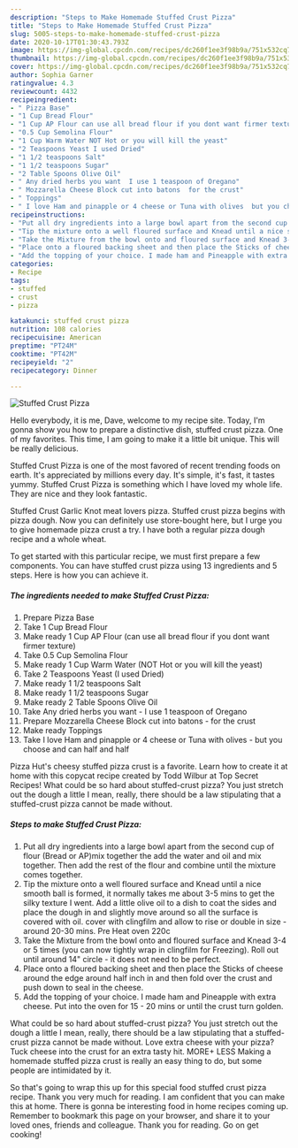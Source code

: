 ```yaml
---
description: "Steps to Make Homemade Stuffed Crust Pizza"
title: "Steps to Make Homemade Stuffed Crust Pizza"
slug: 5005-steps-to-make-homemade-stuffed-crust-pizza
date: 2020-10-17T01:30:43.793Z
image: https://img-global.cpcdn.com/recipes/dc260f1ee3f98b9a/751x532cq70/stuffed-crust-pizza-recipe-main-photo.jpg
thumbnail: https://img-global.cpcdn.com/recipes/dc260f1ee3f98b9a/751x532cq70/stuffed-crust-pizza-recipe-main-photo.jpg
cover: https://img-global.cpcdn.com/recipes/dc260f1ee3f98b9a/751x532cq70/stuffed-crust-pizza-recipe-main-photo.jpg
author: Sophia Garner
ratingvalue: 4.3
reviewcount: 4432
recipeingredient:
- " Pizza Base"
- "1 Cup Bread Flour"
- "1 Cup AP Flour can use all bread flour if you dont want firmer texture"
- "0.5 Cup Semolina Flour"
- "1 Cup Warm Water NOT Hot or you will kill the yeast"
- "2 Teaspoons Yeast I used Dried"
- "1 1/2 teaspoons Salt"
- "1 1/2 teaspoons Sugar"
- "2 Table Spoons Olive Oil"
- " Any dried herbs you want  I use 1 teaspoon of Oregano"
- " Mozzarella Cheese Block cut into batons  for the crust"
- " Toppings"
- " I love Ham and pinapple or 4 cheese or Tuna with olives  but you choose and can half and half"
recipeinstructions:
- "Put all dry ingredients into a large bowl apart from the second cup of flour (Bread or AP)mix together the add the water and oil and mix together. Then add the rest of the flour and combine until the mixture comes together."
- "Tip the mixture onto a well floured surface and Knead until a nice smooth ball is formed, it normally takes me about 3-5 mins to get the silky texture I went. Add a little olive oil to a dish to coat the sides and place the dough in and slightly move around so all the surface is covered with oil. cover with clingfilm and allow to rise or double in size - around 20-30 mins. Pre Heat oven 220c"
- "Take the Mixture from the bowl onto and floured surface and Knead 3-4 or 5 times (you can now tightly wrap in clingfilm for Freezing). Roll out until around 14&#34; circle - it does not need to be perfect."
- "Place onto a floured backing sheet and then place the Sticks of cheese around the edge around half inch in and then fold over the crust and push down to seal in the cheese."
- "Add the topping of your choice. I made ham and Pineapple with extra cheese. Put into the oven for 15 - 20 mins or until the crust turn golden."
categories:
- Recipe
tags:
- stuffed
- crust
- pizza

katakunci: stuffed crust pizza 
nutrition: 108 calories
recipecuisine: American
preptime: "PT24M"
cooktime: "PT42M"
recipeyield: "2"
recipecategory: Dinner

---
```



![Stuffed Crust Pizza](https://img-global.cpcdn.com/recipes/dc260f1ee3f98b9a/751x532cq70/stuffed-crust-pizza-recipe-main-photo.jpg)

Hello everybody, it is me, Dave, welcome to my recipe site. Today, I'm gonna show you how to prepare a distinctive dish, stuffed crust pizza. One of my favorites. This time, I am going to make it a little bit unique. This will be really delicious.

Stuffed Crust Pizza is one of the most favored of recent trending foods on earth. It's appreciated by millions every day. It's simple, it's fast, it tastes yummy. Stuffed Crust Pizza is something which I have loved my whole life. They are nice and they look fantastic.

Stuffed Crust Garlic Knot meat lovers pizza. Stuffed crust pizza begins with pizza dough. Now you can definitely use store-bought here, but I urge you to give homemade pizza crust a try. I have both a regular pizza dough recipe and a whole wheat.


To get started with this particular recipe, we must first prepare a few components. You can have stuffed crust pizza using 13 ingredients and 5 steps. Here is how you can achieve it.

<!--inarticleads1-->

##### The ingredients needed to make Stuffed Crust Pizza:

1. Prepare  Pizza Base
1. Take 1 Cup Bread Flour
1. Make ready 1 Cup AP Flour (can use all bread flour if you dont want firmer texture)
1. Take 0.5 Cup Semolina Flour
1. Make ready 1 Cup Warm Water (NOT Hot or you will kill the yeast)
1. Take 2 Teaspoons Yeast (I used Dried)
1. Make ready 1 1/2 teaspoons Salt
1. Make ready 1 1/2 teaspoons Sugar
1. Make ready 2 Table Spoons Olive Oil
1. Take  Any dried herbs you want - I use 1 teaspoon of Oregano
1. Prepare  Mozzarella Cheese Block cut into batons - for the crust
1. Make ready  Toppings
1. Take  I love Ham and pinapple or 4 cheese or Tuna with olives - but you choose and can half and half


Pizza Hut&#39;s cheesy stuffed pizza crust is a favorite. Learn how to create it at home with this copycat recipe created by Todd Wilbur at Top Secret Recipes! What could be so hard about stuffed-crust pizza? You just stretch out the dough a little I mean, really, there should be a law stipulating that a stuffed-crust pizza cannot be made without. 

<!--inarticleads2-->

##### Steps to make Stuffed Crust Pizza:

1. Put all dry ingredients into a large bowl apart from the second cup of flour (Bread or AP)mix together the add the water and oil and mix together. Then add the rest of the flour and combine until the mixture comes together.
1. Tip the mixture onto a well floured surface and Knead until a nice smooth ball is formed, it normally takes me about 3-5 mins to get the silky texture I went. Add a little olive oil to a dish to coat the sides and place the dough in and slightly move around so all the surface is covered with oil. cover with clingfilm and allow to rise or double in size - around 20-30 mins. Pre Heat oven 220c
1. Take the Mixture from the bowl onto and floured surface and Knead 3-4 or 5 times (you can now tightly wrap in clingfilm for Freezing). Roll out until around 14&#34; circle - it does not need to be perfect.
1. Place onto a floured backing sheet and then place the Sticks of cheese around the edge around half inch in and then fold over the crust and push down to seal in the cheese.
1. Add the topping of your choice. I made ham and Pineapple with extra cheese. Put into the oven for 15 - 20 mins or until the crust turn golden.


What could be so hard about stuffed-crust pizza? You just stretch out the dough a little I mean, really, there should be a law stipulating that a stuffed-crust pizza cannot be made without. Love extra cheese with your pizza? Tuck cheese into the crust for an extra tasty hit. MORE+ LESS Making a homemade stuffed pizza crust is really an easy thing to do, but some people are intimidated by it. 

So that's going to wrap this up for this special food stuffed crust pizza recipe. Thank you very much for reading. I am confident that you can make this at home. There is gonna be interesting food in home recipes coming up. Remember to bookmark this page on your browser, and share it to your loved ones, friends and colleague. Thank you for reading. Go on get cooking!
